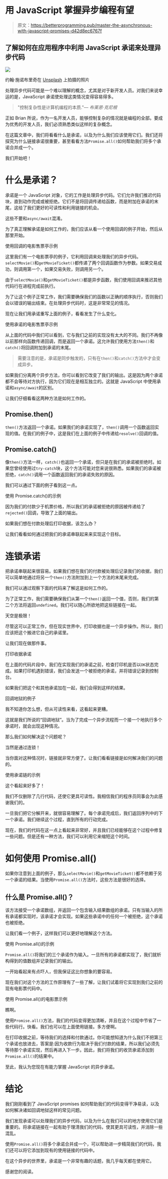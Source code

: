 # 用 JavaScript 掌握异步编程有望

> 原文：<https://betterprogramming.pub/master-the-asynchronous-with-javascript-promises-d42d8ec6767f>

## 了解如何在应用程序中利用 JavaScript 承诺来处理异步代码

![](img/454d5329fb2fa349428d934aeac17645.png)

约翰·施诺布里奇在 [Unsplash](https://unsplash.com/s/photos/handshake?utm_source=unsplash&utm_medium=referral&utm_content=creditCopyText) 上拍摄的照片

处理异步代码可能是一个难以理解的概念，尤其是对于新开发人员。对我们来说幸运的是，JavaScript 承诺使处理这类情况变得容易得多。

> "控制复杂性是计算机编程的本质."— *布莱恩·克尼根*

正如 Brian 所说，作为一名开发人员，能够控制复杂的情况就是编程的全部。要成为优秀的开发人员，我们必须熟悉类似这样的复杂概念。

在这篇文章中，我们将看看什么是承诺，以及为什么我们应该使用它们。我们还将探究为什么链接承诺很重要，甚至看看方法`Promise.all()`如何帮助我们将多个承诺合并成一个。

我们开始吧！

# 什么是承诺？

承诺是一个 JavaScript 对象，它的工作是处理异步代码。它们允许我们推迟代码块，直到动作完成或被拒绝。它们不是将回调传递给函数，而是附加在承诺的末尾，这给了我们更好的可读性和利用链接的机会。

这些不要和`async/await`混淆。

为了真正理解承诺是如何工作的，我们应该从看一个使用回调的例子开始，然后从那里开始。

使用回调的电影售票亭示例

这里我们有一个电影票亭的例子，它利用回调来处理我们的异步代码。`selectMovie()`和`getMovieTicket()`都传递了两个回调函数作为参数。如果交易成功，则调用第一个，如果交易失败，则调用另一个。

由于`selectMovie()`和`getMovieTicket()`都是异步函数，我们使用回调来推迟其他代码行在进程完成前执行。

为了让这个例子正常工作，我们需要确保我们的函数以正确的顺序执行，否则我们会以错误的输出结束。在处理异步代码时，这是非常常见的情况。

现在让我们用承诺重写上面的例子，看看发生了什么变化。

使用承诺的电影售票亭示例

从上面的代码中我们可以看到，它与我们之前的实现没有太大的不同。我们不再像以前那样向函数传递回调，而是返回一个承诺。这允许我们使用方法`then()`和`catch()`将回调附加到承诺的末尾。

> 需要注意的是，承诺是同步触发的，只有在`then()`和`catch()`方法中才会变成异步。

如果我们分离两个异步方法，你可以看到它改变了我们的输出。这是因为两个承诺都不会等待对方执行，因为它们现在是相互独立的。这就是 JavaScript 中使用承诺和`async/await`的区别。

让我们仔细看看这两种方法是如何工作的。

## Promise.then()

`then()`方法返回一个承诺。如果我们的承诺实现了，`then()`调用一个函数返回实现的值。在我们的例子中，这是我们在上面的例子中传递给`resolve()`回调的值。

## Promise.catch()

像`then()`方法一样，`catch()`也返回一个承诺，但只是在我们的承诺被拒绝时。如果您曾经使用过`try-catch`块，这个方法可能对您来说很熟悉。如果我们的承诺被拒绝，`catch()`调用一个函数返回我们的承诺失败的原因。

我们可以通过下面的例子看到这一点。

使用 Promise.catch()的示例

因为我们的付款少于机票价格，所以我们的承诺被拒绝的原因被传递给了`rejected()`回调，导致了上面的输出。

如果我们想在付款处理后打印收据，该怎么办？

让我们看看如何通过把我们的承诺串联起来来实现这个目标。

# 连锁承诺

把承诺串联起来很容易。如果我们想在我们的付款被处理后记录我们的收据，我们可以简单地通过将另一个`then()`方法附加到上一个方法的末尾来完成。

我们可以通过观察下面的代码来了解这是如何工作的。

为了正常工作，我们需要确保我们从第一个`then()`返回一个值，否则，我们的第二个方法将返回`undefined`。我们可以随心所欲地把这些链接在一起。

天空是极限！

尽管这可以正常工作，但在现实世界中，打印收据也是一个异步操作。所以，我们应该把这个搬进它自己的承诺里。

让我们现在做那件事。

打印收据承诺

在上面的代码片段中，我们在实现我们的承诺之前，检查打印机是否以`OK`状态完成。如果打印机遇到错误，我们会发送一个被拒绝的承诺，并将错误记录到控制台。

如果我们把这个和其他承诺加在一起，我们会得到这样的结果。

回调地狱的例子

我不知道你怎么想，但从可读性来看，这看起来更糟。

这就是我们所说的“回调地狱”。当为了完成一个异步流程而一个接一个地执行多个承诺时，就会出现这种情况。

那么我们如何解决这个问题呢？

当然是通过连锁！

当你面对这种情况时，链接就非常方便了。让我们看看链接是如何解决我们的问题的。

使用承诺链的示例

这个看起来好多了！

我们不仅删除了几行代码，还使它更具可读性。我相信我们的程序员同事会为此感谢我们的。

一旦我们把它分解开来，就很容易理解了。每个承诺完成后，我们返回序列中的下一个承诺。我们继续这个过程，直到所有的行动完成。

现在，我们的代码在这一点上看起来非常好，并且我们已经能够在这个过程中修复一些问题。但是还有一种方法，我们可以利用它来缩短这个时间。

# 如何使用 Promise.all()

如果你注意到上面的例子，那么`selectMovie()`和`getMovieTicket()`都不依赖于另一个承诺的结果。当使用`Promise.all()`方法时，这些方法是很好的选择。

## 什么是 Promise.all()？

该方法接受一个承诺数组，并返回一个包含输入结果数组的承诺。只有当输入的所有承诺都实现时，该承诺才会实现。如果这些承诺中的任何一个被拒绝，这个承诺也被拒绝。

让我们看一个例子，这样我们可以更好地理解这个方法。

使用 Promise.all()的示例

`Promise.all()`将我们的三个承诺作为输入。一旦所有的承诺都实现了，我们就析构得到的值数组并记录我们的输出。

一开始看起来有点吓人，但我保证这比你想象的要容易。

现在我们对这个方法的工作原理有了一些了解，让我们试着将它实现到我们之前的现有电影票代码中。

使用 Promise.all()的电影票示例

瞧啊。

使用`Promise.all()`方法，我们的代码变得更加清晰，并且在这个过程中节省了一些代码行。快看。我们也可以在上面使用链接。多方便啊。

在打印收据之前，等待我们的选择和付款通过。你可能想知道为什么我们不把第三个承诺也放进去，答案是:因为收款行为取决于我们付款的结果，所以我们必须先等待那个承诺实现，然后再进入下一步。因此，我们将我们的收货承诺添加到`Promise.all()`的结果中。

至此，我认为您现在有能力掌握 JavaScript 的异步承诺。

# 结论

我们刚刚看到了 JavaScript promises 如何帮助我们的代码变得干净易读，以及如何解决诸如回调地狱这样的常见问题。

我们发现承诺可以处理我们的异步代码，以及为什么在我们可以的地方使用它们是重要的。将承诺链接在一起有助于理清我们的代码，使其更具可读性，并消除一些混乱。

使用`Promise.all()`将多个承诺合并成一个，可以帮助进一步精简我们的代码，我们还可以将它添加到现有的使用链接的代码中。

在这个异步的世界里，承诺是一个非常有趣的话题，我几乎每天都在使用它。

感谢您的阅读。